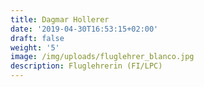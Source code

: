 ```yaml
---
title: Dagmar Hollerer
date: '2019-04-30T16:53:15+02:00'
draft: false
weight: '5'
image: /img/uploads/fluglehrer_blanco.jpg
description: Fluglehrerin (FI/LPC)
---
```


